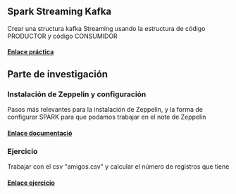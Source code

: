 ## Spark Streaming Kafka

Crear una structura kafka Streaming usando la estructura de código PRODUCTOR y código CONSUMIDOR

#### [Enlace práctica](documentacion/SparkStreamingKafka.md)


## Parte de investigación

### Instalación de Zeppelin y configuración

Pasos más relevantes para la instalación de Zeppelin, y la forma de 
configurar SPARK para que podamos trabajar en el note de Zeppelin

#### [Enlace documentació](documentacion/Instalacion_Zeppelin.md)

 ### Ejercicio 

Trabajar con el csv "amigos.csv" y calcular el número de registros que tiene

#### [Enlace ejercicio](documentacion/Ejercicio_Zeppelin.md)
